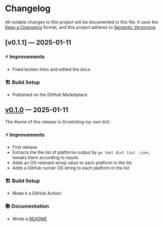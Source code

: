 # Changelog

All notable changes to this project will be documented in this file. It uses the
[Keep a Changelog] format, and this project adheres to [Semantic Versioning].

  [Keep a Changelog]: https://keepachangelog.com/en/1.1.0/
  [Semantic Versioning]: https://semver.org/spec/v2.0.0.html
    "Semantic Versioning 2.0.0"

## [v0.1.1] — 2025-01-11

### ⚡ Improvements

*   Fixed broken links and edited the docs.

### 🏗️ Build Setup

*   Published on the GitHub Marketplace

  [v0.1.0]: https://github.com/theory/go-dist-action/compare/v0.1.0...v0.1.1
  [GitHub Marketplace]: https://github.com/marketplace/actions/list-go-platforms

## [v0.1.0] — 2025-01-11

The theme of this release is *Scratching my own itch.*

### ⚡ Improvements

*   First release
*   Extracts the the list of platforms output by `go tool dist list -json`,
    tweaks them according to inputs
*   Adds an OS-relevant emoji value to each platform in the list
*   Adds a GitHub runner OS string to each platform in the list

### 🏗️ Build Setup

*   Made it a GitHub Action!

### 📚 Documentation

*   Wrote a [README]

  [v0.1.0]: https://github.com/theory/go-dist-action/compare/root...v0.1.0
  [README]: README.md
